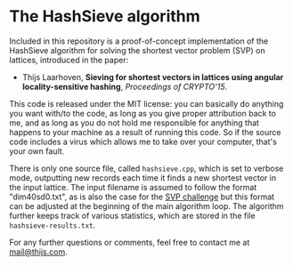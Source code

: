 ﻿# The HashSieve algorithm



Included in this repository is a proof-of-concept implementation of the HashSieve algorithm for solving the shortest vector problem (SVP) on lattices, introduced in the paper:

 

 - Thijs Laarhoven, **Sieving for shortest vectors in lattices using angular locality-sensitive hashing**, *Proceedings of CRYPTO'15*.



This code is released under the MIT license: you can basically do anything you want with/to the code, as long as you give proper attribution back to me, and as long as you do not hold me responsible for anything that happens to your machine as a result of running this code. So if the source code includes a virus which allows me to take over your computer, that's your own fault.



There is only one source file, called `hashsieve.cpp`, which is set to verbose mode, outputting new records each time it finds a new shortest vector in the input lattice. The input filename is assumed to follow the format "dim40sd0.txt", as is also the case for the [SVP challenge]  but this format can be adjusted at the beginning of the main algorithm loop. The algorithm further keeps track of various statistics, which are stored in the file `hashsieve-results.txt`.



For any further questions or comments, feel free to contact me at mail@thijs.com.



[//]: # (These are reference links used in the body of this note and get stripped out when the markdown processor does its job. There is no need to format nicely because it shouldn't be seen. Thanks SO - http://stackoverflow.com/questions/4823468/store-comments-in-markdown-syntax)

   

  [SVP challenge]: http://latticechallenge.org/svp-challenge/index.php


